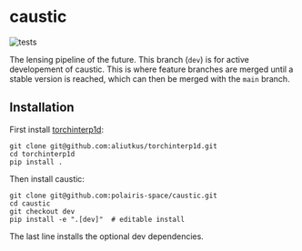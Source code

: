 # caustic

![tests](https://github.com/polairis-space/caustic/actions/workflows/python-app.yml/badge.svg?branch=mvp-dev)

The lensing pipeline of the future. This branch (`dev`) is for active developement of caustic. 
This is where feature branches are merged until a stable version is reached, which can then be merged with 
the `main` branch.

## Installation

First install [torchinterp1d](https://github.com/aliutkus/torchinterp1d):
```
git clone git@github.com:aliutkus/torchinterp1d.git
cd torchinterp1d
pip install .
```
Then install caustic:
```
git clone git@github.com:polairis-space/caustic.git
cd caustic
git checkout dev
pip install -e ".[dev]"  # editable install
```
The last line installs the optional dev dependencies.
